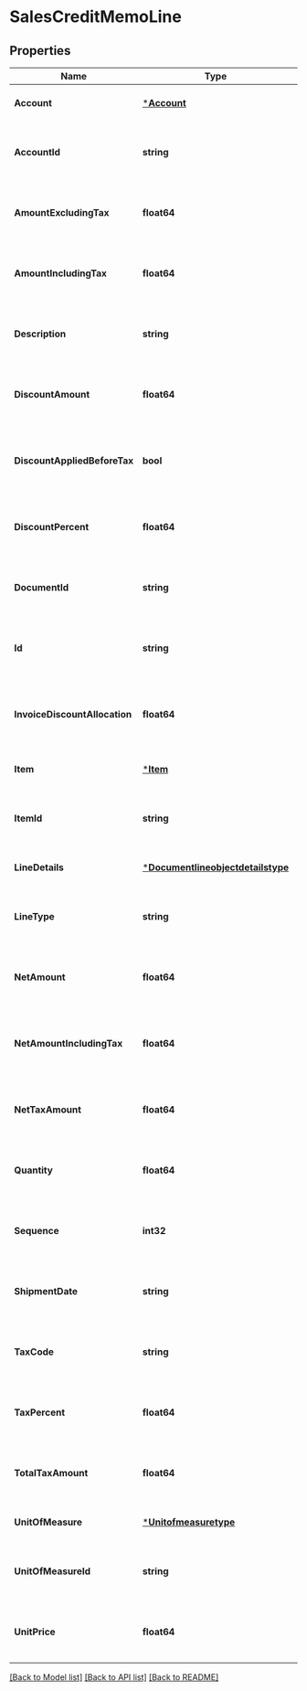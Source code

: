 # SalesCreditMemoLine

## Properties
Name | Type | Description | Notes
------------ | ------------- | ------------- | -------------
**Account** | [***Account**](account.md) |  | [optional] [default to null]
**AccountId** | **string** | The accountId property for the Dynamics 365 Business Central salesCreditMemoLine entity | [optional] [default to null]
**AmountExcludingTax** | **float64** | The amountExcludingTax property for the Dynamics 365 Business Central salesCreditMemoLine entity | [optional] [default to null]
**AmountIncludingTax** | **float64** | The amountIncludingTax property for the Dynamics 365 Business Central salesCreditMemoLine entity | [optional] [default to null]
**Description** | **string** | The description property for the Dynamics 365 Business Central salesCreditMemoLine entity | [optional] [default to null]
**DiscountAmount** | **float64** | The discountAmount property for the Dynamics 365 Business Central salesCreditMemoLine entity | [optional] [default to null]
**DiscountAppliedBeforeTax** | **bool** | The discountAppliedBeforeTax property for the Dynamics 365 Business Central salesCreditMemoLine entity | [optional] [default to null]
**DiscountPercent** | **float64** | The discountPercent property for the Dynamics 365 Business Central salesCreditMemoLine entity | [optional] [default to null]
**DocumentId** | **string** | The documentId property for the Dynamics 365 Business Central salesCreditMemoLine entity | [optional] [default to null]
**Id** | **string** | The id property for the Dynamics 365 Business Central salesCreditMemoLine entity | [optional] [default to null]
**InvoiceDiscountAllocation** | **float64** | The invoiceDiscountAllocation property for the Dynamics 365 Business Central salesCreditMemoLine entity | [optional] [default to null]
**Item** | [***Item**](item.md) |  | [optional] [default to null]
**ItemId** | **string** | The itemId property for the Dynamics 365 Business Central salesCreditMemoLine entity | [optional] [default to null]
**LineDetails** | [***Documentlineobjectdetailstype**](documentlineobjectdetailstype.md) |  | [optional] [default to null]
**LineType** | **string** | The lineType property for the Dynamics 365 Business Central salesCreditMemoLine entity | [optional] [default to null]
**NetAmount** | **float64** | The netAmount property for the Dynamics 365 Business Central salesCreditMemoLine entity | [optional] [default to null]
**NetAmountIncludingTax** | **float64** | The netAmountIncludingTax property for the Dynamics 365 Business Central salesCreditMemoLine entity | [optional] [default to null]
**NetTaxAmount** | **float64** | The netTaxAmount property for the Dynamics 365 Business Central salesCreditMemoLine entity | [optional] [default to null]
**Quantity** | **float64** | The quantity property for the Dynamics 365 Business Central salesCreditMemoLine entity | [optional] [default to null]
**Sequence** | **int32** | The sequence property for the Dynamics 365 Business Central salesCreditMemoLine entity | [optional] [default to null]
**ShipmentDate** | **string** | The shipmentDate property for the Dynamics 365 Business Central salesCreditMemoLine entity | [optional] [default to null]
**TaxCode** | **string** | The taxCode property for the Dynamics 365 Business Central salesCreditMemoLine entity | [optional] [default to null]
**TaxPercent** | **float64** | The taxPercent property for the Dynamics 365 Business Central salesCreditMemoLine entity | [optional] [default to null]
**TotalTaxAmount** | **float64** | The totalTaxAmount property for the Dynamics 365 Business Central salesCreditMemoLine entity | [optional] [default to null]
**UnitOfMeasure** | [***Unitofmeasuretype**](unitofmeasuretype.md) |  | [optional] [default to null]
**UnitOfMeasureId** | **string** | The unitOfMeasureId property for the Dynamics 365 Business Central salesCreditMemoLine entity | [optional] [default to null]
**UnitPrice** | **float64** | The unitPrice property for the Dynamics 365 Business Central salesCreditMemoLine entity | [optional] [default to null]

[[Back to Model list]](../README.md#documentation-for-models) [[Back to API list]](../README.md#documentation-for-api-endpoints) [[Back to README]](../README.md)

